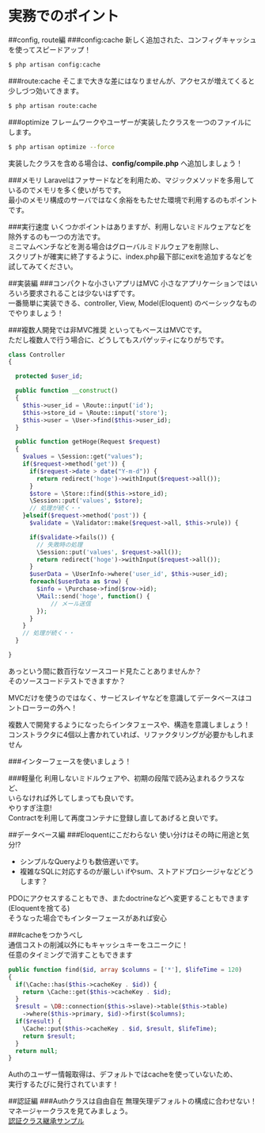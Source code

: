 # 実務でのポイント

##config, route編
###config:cache
新しく追加された、コンフィグキャッシュを使ってスピードアップ！
```bash
$ php artisan config:cache
```

###route:cache
そこまで大きな差にはなりませんが、アクセスが増えてくると少しづつ効いてきます。
```bash
$ php artisan route:cache
```

###optimize
フレームワークやユーザーが実装したクラスを一つのファイルにします。  
```bash
$ php artisan optimize --force
```
実装したクラスを含める場合は、**config/compile.php** へ追加しましょう！

###メモリ
Laravelはファサードなどを利用ため、マジックメソッドを多用しているのでメモリを多く使いがちです。  
最小のメモリ構成のサーバではなく余裕をもたせた環境で利用するのもポイントです。  

###実行速度
いくつかポイントはありますが、利用しないミドルウェアなどを除外するのも一つの方法です。  
ミニマムベンチなどを測る場合はグローバルミドルウェアを削除し、  
スクリプトが確実に終了するように、index.php最下部にexitを追加するなどを試してみてください。  

##実装編
###コンパクトな小さいアプリはMVC
小さなアプリケーションではいろいろ要求されることは少ないはずです。  
一番簡単に実装できる、controller, View, Model(Eloquent) のベーシックなものでやりましょう！

###複数人開発では非MVC推奨
といってもベースはMVCです。  
ただし複数人で行う場合に、どうしてもスパゲッティになりがちです。  

```php
class Controller
{

  protected $user_id;

  public function __construct()
  {
    $this->user_id = \Route::input('id');
    $this->store_id = \Route::input('store');
    $this->user = \User->find($this->user_id);
  }

  public function getHoge(Request $request)
  {
    $values = \Session::get("values");
    if($request->method('get')) {
      if($request->date > date("Y-m-d")) {
        return redirect('hoge')->withInput($request->all());
      }
      $store = \Store::find($this->store_id);
      \Session::put('values', $store);
      // 処理が続く・・
    }elseif($request->method('post')) {
      $validate = \Validator::make($request->all, $this->rule)) {

      if($validate->fails()) {
        // 失敗時の処理
        \Session::put('values', $request->all());
        return redirect('hoge')->withInput($request->all());
      }
      $userData = \UserInfo->where('user_id', $this->user_id);
      foreach($userData as $row) {
        $info = \Purchase->find($row->id);
        \Mail::send('hoge', function() {
            // メール送信
        });
      }
    }
    // 処理が続く・・
  }

}

```
あっという間に数百行なソースコード見たことありませんか？  
そのソースコードテストできますか？

MVCだけを使うのではなく、サービスレイヤなどを意識してデータベースはコントローラーの外へ！  

複数人で開発するようになったらインタフェースや、構造を意識しましょう！  
コンストラクタに4個以上書かれていれば、リファクタリングが必要かもしれません  

###インターフェースを使いましょう！

###軽量化
利用しないミドルウェアや、初期の段階で読み込まれるクラスなど、  
いらなければ外してしまっても良いです。  
やりすぎ注意!  
Contractを利用して再度コンテナに登録し直してあげると良いです。

##データベース編
###Eloquentにこだわらない
使い分けはその時に用途と気分!?  
* シンプルなQueryよりも数倍遅いです。  
* 複雑なSQLに対応するのが厳しい
ifやsum、ストアドプロシージャなどどうします？  

PDOにアクセスすることもでき、またdoctrineなどへ変更することもできます(Eloquentを捨てる)  
そうなった場合でもインターフェースがあれば安心  

###cacheをつかうべし  
通信コストの削減以外にもキャッシュキーをユニークに！  
任意のタイミングで消すこともできます  

```php
public function find($id, array $columns = ['*'], $lifeTime = 120)
{
  if(\Cache::has($this->cacheKey . $id)) {
    return \Cache::get($this->cacheKey . $id);
  }
  $result = \DB::connection($this->slave)->table($this->table)
    ->where($this->primary, $id)->first($columns);
  if($result) {
    \Cache::put($this->cacheKey . $id, $result, $lifeTime);
    return $result;
  }
  return null;
}
```
Authのユーザー情報取得は、デフォルトではcacheを使っていないため、  
実行するたびに発行されています！

##認証編
###Authクラスは自由自在
無理矢理デフォルトの構成に合わせない！  
マネージャークラスを見てみましょう。  
[認証クラス継承サンプル](https://github.com/ytake/Laravel.VoltDB/blob/master/src/VoltDB/Authenticate/VoltDBUserProvider.php)
